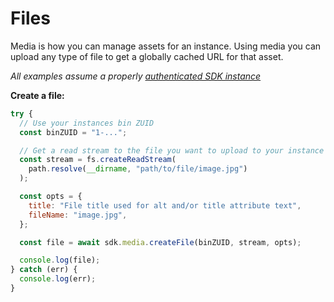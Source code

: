 # Files

Media is how you can manage assets for an instance. Using media you can upload any type of file to get a globally cached URL for that asset.

_All examples assume a properly [authenticated SDK instance](tools/node-sdk/instantiation)_

**Create a file:**

```javascript
try {
  // Use your instances bin ZUID
  const binZUID = "1-...";

  // Get a read stream to the file you want to upload to your instance
  const stream = fs.createReadStream(
    path.resolve(__dirname, "path/to/file/image.jpg")
  );

  const opts = {
    title: "File title used for alt and/or title attribute text",
    fileName: "image.jpg",
  };

  const file = await sdk.media.createFile(binZUID, stream, opts);

  console.log(file);
} catch (err) {
  console.log(err);
}
```
